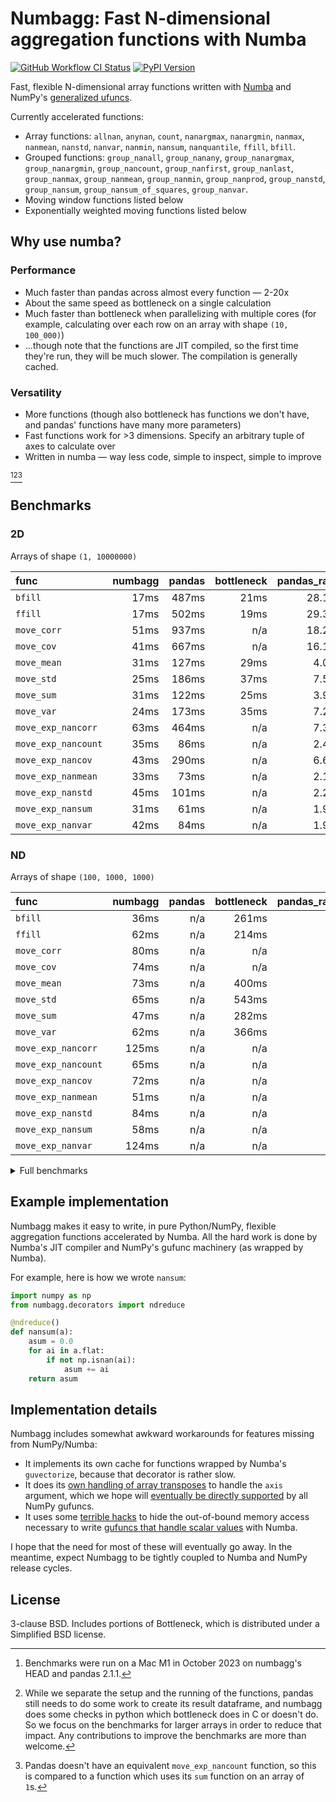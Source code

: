 # Numbagg: Fast N-dimensional aggregation functions with Numba

[![GitHub Workflow CI Status](https://img.shields.io/github/actions/workflow/status/numbagg/numbagg/test.yaml?branch=main&logo=github&style=for-the-badge)](https://github.com/numbagg/numbagg/actions/workflows/test.yaml)
[![PyPI Version](https://img.shields.io/pypi/v/numbagg?style=for-the-badge)](https://pypi.python.org/pypi/numbagg/)

Fast, flexible N-dimensional array functions written with
[Numba](https://github.com/numba/numba) and NumPy's [generalized
ufuncs](http://docs.scipy.org/doc/numpy/reference/c-api.generalized-ufuncs.html).

Currently accelerated functions:

- Array functions: `allnan`, `anynan`, `count`, `nanargmax`,
  `nanargmin`, `nanmax`, `nanmean`, `nanstd`, `nanvar`, `nanmin`,
  `nansum`, `nanquantile`, `ffill`, `bfill`.
- Grouped functions: `group_nanall`, `group_nanany`, `group_nanargmax`,
  `group_nanargmin`, `group_nancount`, `group_nanfirst`, `group_nanlast`,
  `group_nanmax`, `group_nanmean`, `group_nanmin`, `group_nanprod`,
  `group_nanstd`, `group_nansum`, `group_nansum_of_squares`, `group_nanvar`.
- Moving window functions listed below
- Exponentially weighted moving functions listed below

## Why use numba?

### Performance

- Much faster than pandas across almost every function — 2-20x
- About the same speed as bottleneck on a single calculation
- Much faster than bottleneck when parallelizing with multiple cores (for
  example, calculating over each row on an array with shape `(10, 100_000)`)
- ...though note that the functions are JIT compiled, so the first time they're
  run, they will be much slower. The compilation is generally cached.

### Versatility

- More functions (though also bottleneck has functions we don't have, and pandas' functions
  have many more parameters)
- Fast functions work for >3 dimensions. Specify an arbitrary tuple of axes to calculate over
- Written in numba — way less code, simple to inspect, simple to improve

[^1][^2][^3]

## Benchmarks

### 2D

Arrays of shape `(1, 10000000)`

| func                | numbagg | pandas | bottleneck | pandas_ratio | bottleneck_ratio |
| :------------------ | ------: | -----: | ---------: | -----------: | ---------------: |
| `bfill`             |    17ms |  487ms |       21ms |       28.12x |            1.24x |
| `ffill`             |    17ms |  502ms |       19ms |       29.32x |            1.14x |
| `move_corr`         |    51ms |  937ms |        n/a |       18.25x |              n/a |
| `move_cov`          |    41ms |  667ms |        n/a |       16.16x |              n/a |
| `move_mean`         |    31ms |  127ms |       29ms |        4.06x |            0.92x |
| `move_std`          |    25ms |  186ms |       37ms |        7.58x |            1.52x |
| `move_sum`          |    31ms |  122ms |       25ms |        3.97x |            0.81x |
| `move_var`          |    24ms |  173ms |       35ms |        7.23x |            1.47x |
| `move_exp_nancorr`  |    63ms |  464ms |        n/a |        7.37x |              n/a |
| `move_exp_nancount` |    35ms |   86ms |        n/a |        2.47x |              n/a |
| `move_exp_nancov`   |    43ms |  290ms |        n/a |        6.69x |              n/a |
| `move_exp_nanmean`  |    33ms |   73ms |        n/a |        2.17x |              n/a |
| `move_exp_nanstd`   |    45ms |  101ms |        n/a |        2.24x |              n/a |
| `move_exp_nansum`   |    31ms |   61ms |        n/a |        1.95x |              n/a |
| `move_exp_nanvar`   |    42ms |   84ms |        n/a |        1.98x |              n/a |

### ND

Arrays of shape `(100, 1000, 1000)`

| func                | numbagg | pandas | bottleneck | pandas_ratio | bottleneck_ratio |
| :------------------ | ------: | -----: | ---------: | -----------: | ---------------: |
| `bfill`             |    36ms |    n/a |      261ms |          n/a |            7.28x |
| `ffill`             |    62ms |    n/a |      214ms |          n/a |            3.44x |
| `move_corr`         |    80ms |    n/a |        n/a |          n/a |              n/a |
| `move_cov`          |    74ms |    n/a |        n/a |          n/a |              n/a |
| `move_mean`         |    73ms |    n/a |      400ms |          n/a |            5.46x |
| `move_std`          |    65ms |    n/a |      543ms |          n/a |            8.30x |
| `move_sum`          |    47ms |    n/a |      282ms |          n/a |            6.03x |
| `move_var`          |    62ms |    n/a |      366ms |          n/a |            5.94x |
| `move_exp_nancorr`  |   125ms |    n/a |        n/a |          n/a |              n/a |
| `move_exp_nancount` |    65ms |    n/a |        n/a |          n/a |              n/a |
| `move_exp_nancov`   |    72ms |    n/a |        n/a |          n/a |              n/a |
| `move_exp_nanmean`  |    51ms |    n/a |        n/a |          n/a |              n/a |
| `move_exp_nanstd`   |    84ms |    n/a |        n/a |          n/a |              n/a |
| `move_exp_nansum`   |    58ms |    n/a |        n/a |          n/a |              n/a |
| `move_exp_nanvar`   |   124ms |    n/a |        n/a |          n/a |              n/a |

<details>
<summary>Full benchmarks</summary>

### All

| func                |                  shape |      size | numbagg | pandas | bottleneck | pandas_ratio | bottleneck_ratio |
| :------------------ | ---------------------: | --------: | ------: | -----: | ---------: | -----------: | ---------------: |
| `bfill`             |              (1, 1000) |      1000 |     0ms |    0ms |        0ms |        2.21x |            0.02x |
|                     |          (10, 1000000) |  10000000 |     5ms |   81ms |       22ms |       14.92x |            3.97x |
|                     |          (1, 10000000) |  10000000 |    17ms |  487ms |       21ms |       28.12x |            1.24x |
|                     | (10, 10, 10, 10, 1000) |  10000000 |     5ms |    n/a |       23ms |          n/a |            4.83x |
|                     |      (100, 1000, 1000) | 100000000 |    36ms |    n/a |      261ms |          n/a |            7.28x |
| `ffill`             |              (1, 1000) |      1000 |     0ms |    0ms |        0ms |        3.07x |            0.02x |
|                     |          (10, 1000000) |  10000000 |     4ms |   77ms |       19ms |       21.89x |            5.34x |
|                     |          (1, 10000000) |  10000000 |    17ms |  502ms |       19ms |       29.32x |            1.14x |
|                     | (10, 10, 10, 10, 1000) |  10000000 |     4ms |    n/a |       20ms |          n/a |            4.41x |
|                     |      (100, 1000, 1000) | 100000000 |    62ms |    n/a |      214ms |          n/a |            3.44x |
| `move_corr`         |              (1, 1000) |      1000 |     0ms |    0ms |        n/a |        9.84x |              n/a |
|                     |          (10, 1000000) |  10000000 |     9ms |  964ms |        n/a |      105.22x |              n/a |
|                     |          (1, 10000000) |  10000000 |    51ms |  937ms |        n/a |       18.25x |              n/a |
|                     | (10, 10, 10, 10, 1000) |  10000000 |    14ms |    n/a |        n/a |          n/a |              n/a |
|                     |      (100, 1000, 1000) | 100000000 |    80ms |    n/a |        n/a |          n/a |              n/a |
| `move_cov`          |              (1, 1000) |      1000 |     0ms |    0ms |        n/a |        7.23x |              n/a |
|                     |          (10, 1000000) |  10000000 |     9ms |  655ms |        n/a |       74.77x |              n/a |
|                     |          (1, 10000000) |  10000000 |    41ms |  667ms |        n/a |       16.16x |              n/a |
|                     | (10, 10, 10, 10, 1000) |  10000000 |    10ms |    n/a |        n/a |          n/a |              n/a |
|                     |      (100, 1000, 1000) | 100000000 |    74ms |    n/a |        n/a |          n/a |              n/a |
| `move_mean`         |              (1, 1000) |      1000 |     0ms |    0ms |        0ms |        1.55x |            0.02x |
|                     |          (10, 1000000) |  10000000 |     6ms |  126ms |       28ms |       20.95x |            4.58x |
|                     |          (1, 10000000) |  10000000 |    31ms |  127ms |       29ms |        4.06x |            0.92x |
|                     | (10, 10, 10, 10, 1000) |  10000000 |     6ms |    n/a |       27ms |          n/a |            4.62x |
|                     |      (100, 1000, 1000) | 100000000 |    73ms |    n/a |      400ms |          n/a |            5.46x |
| `move_std`          |              (1, 1000) |      1000 |     0ms |    0ms |        0ms |        1.57x |            0.05x |
|                     |          (10, 1000000) |  10000000 |     5ms |  187ms |       37ms |       39.33x |            7.75x |
|                     |          (1, 10000000) |  10000000 |    25ms |  186ms |       37ms |        7.58x |            1.52x |
|                     | (10, 10, 10, 10, 1000) |  10000000 |     6ms |    n/a |       34ms |          n/a |            6.09x |
|                     |      (100, 1000, 1000) | 100000000 |    65ms |    n/a |      543ms |          n/a |            8.30x |
| `move_sum`          |              (1, 1000) |      1000 |     0ms |    0ms |        0ms |        1.74x |            0.02x |
|                     |          (10, 1000000) |  10000000 |     7ms |  119ms |       24ms |       16.41x |            3.37x |
|                     |          (1, 10000000) |  10000000 |    31ms |  122ms |       25ms |        3.97x |            0.81x |
|                     | (10, 10, 10, 10, 1000) |  10000000 |     6ms |    n/a |       25ms |          n/a |            3.99x |
|                     |      (100, 1000, 1000) | 100000000 |    47ms |    n/a |      282ms |          n/a |            6.03x |
| `move_var`          |              (1, 1000) |      1000 |     0ms |    0ms |        0ms |        1.81x |            0.06x |
|                     |          (10, 1000000) |  10000000 |     5ms |  174ms |       35ms |       32.90x |            6.53x |
|                     |          (1, 10000000) |  10000000 |    24ms |  173ms |       35ms |        7.23x |            1.47x |
|                     | (10, 10, 10, 10, 1000) |  10000000 |     5ms |    n/a |       34ms |          n/a |            6.40x |
|                     |      (100, 1000, 1000) | 100000000 |    62ms |    n/a |      366ms |          n/a |            5.94x |
| `move_exp_nancorr`  |              (1, 1000) |      1000 |     0ms |    0ms |        n/a |        6.67x |              n/a |
|                     |          (10, 1000000) |  10000000 |    11ms |  464ms |        n/a |       42.03x |              n/a |
|                     |          (1, 10000000) |  10000000 |    63ms |  464ms |        n/a |        7.37x |              n/a |
|                     | (10, 10, 10, 10, 1000) |  10000000 |    15ms |    n/a |        n/a |          n/a |              n/a |
|                     |      (100, 1000, 1000) | 100000000 |   125ms |    n/a |        n/a |          n/a |              n/a |
| `move_exp_nancount` |              (1, 1000) |      1000 |     0ms |    0ms |        n/a |        1.86x |              n/a |
|                     |          (10, 1000000) |  10000000 |     6ms |   89ms |        n/a |       14.52x |              n/a |
|                     |          (1, 10000000) |  10000000 |    35ms |   86ms |        n/a |        2.47x |              n/a |
|                     | (10, 10, 10, 10, 1000) |  10000000 |     9ms |    n/a |        n/a |          n/a |              n/a |
|                     |      (100, 1000, 1000) | 100000000 |    65ms |    n/a |        n/a |          n/a |              n/a |
| `move_exp_nancov`   |              (1, 1000) |      1000 |     0ms |    0ms |        n/a |        7.77x |              n/a |
|                     |          (10, 1000000) |  10000000 |    10ms |  307ms |        n/a |       31.26x |              n/a |
|                     |          (1, 10000000) |  10000000 |    43ms |  290ms |        n/a |        6.69x |              n/a |
|                     | (10, 10, 10, 10, 1000) |  10000000 |    10ms |    n/a |        n/a |          n/a |              n/a |
|                     |      (100, 1000, 1000) | 100000000 |    72ms |    n/a |        n/a |          n/a |              n/a |
| `move_exp_nanmean`  |              (1, 1000) |      1000 |     0ms |    0ms |        n/a |        1.35x |              n/a |
|                     |          (10, 1000000) |  10000000 |     8ms |   88ms |        n/a |       10.44x |              n/a |
|                     |          (1, 10000000) |  10000000 |    33ms |   73ms |        n/a |        2.17x |              n/a |
|                     | (10, 10, 10, 10, 1000) |  10000000 |     6ms |    n/a |        n/a |          n/a |              n/a |
|                     |      (100, 1000, 1000) | 100000000 |    51ms |    n/a |        n/a |          n/a |              n/a |
| `move_exp_nanstd`   |              (1, 1000) |      1000 |     0ms |    0ms |        n/a |        1.93x |              n/a |
|                     |          (10, 1000000) |  10000000 |    10ms |   96ms |        n/a |        9.64x |              n/a |
|                     |          (1, 10000000) |  10000000 |    45ms |  101ms |        n/a |        2.24x |              n/a |
|                     | (10, 10, 10, 10, 1000) |  10000000 |    10ms |    n/a |        n/a |          n/a |              n/a |
|                     |      (100, 1000, 1000) | 100000000 |    84ms |    n/a |        n/a |          n/a |              n/a |
| `move_exp_nansum`   |              (1, 1000) |      1000 |     0ms |    0ms |        n/a |        1.38x |              n/a |
|                     |          (10, 1000000) |  10000000 |     6ms |   66ms |        n/a |       11.12x |              n/a |
|                     |          (1, 10000000) |  10000000 |    31ms |   61ms |        n/a |        1.95x |              n/a |
|                     | (10, 10, 10, 10, 1000) |  10000000 |     6ms |    n/a |        n/a |          n/a |              n/a |
|                     |      (100, 1000, 1000) | 100000000 |    58ms |    n/a |        n/a |          n/a |              n/a |
| `move_exp_nanvar`   |              (1, 1000) |      1000 |     0ms |    0ms |        n/a |        1.09x |              n/a |
|                     |          (10, 1000000) |  10000000 |     8ms |  100ms |        n/a |       12.14x |              n/a |
|                     |          (1, 10000000) |  10000000 |    42ms |   84ms |        n/a |        1.98x |              n/a |
|                     | (10, 10, 10, 10, 1000) |  10000000 |    11ms |    n/a |        n/a |          n/a |              n/a |
|                     |      (100, 1000, 1000) | 100000000 |   124ms |    n/a |        n/a |          n/a |              n/a |

[^1]:
    Benchmarks were run on a Mac M1 in October 2023 on numbagg's HEAD and
    pandas 2.1.1.

[^2]:
    While we separate the setup and the running of the functions, pandas still
    needs to do some work to create its result dataframe, and numbagg does some
    checks in python which bottleneck does in C or doesn't do. So we focus on
    the benchmarks for larger arrays in order to reduce that impact. Any
    contributions to improve the benchmarks are more than welcome.

[^3]:
    Pandas doesn't have an equivalent `move_exp_nancount` function, so this is
    compared to a function which uses its `sum` function on an array of `1`s.

</details>

## Example implementation

Numbagg makes it easy to write, in pure Python/NumPy, flexible aggregation
functions accelerated by Numba. All the hard work is done by Numba's JIT
compiler and NumPy's gufunc machinery (as wrapped by Numba).

For example, here is how we wrote `nansum`:

```python
import numpy as np
from numbagg.decorators import ndreduce

@ndreduce()
def nansum(a):
    asum = 0.0
    for ai in a.flat:
        if not np.isnan(ai):
            asum += ai
    return asum
```

## Implementation details

Numbagg includes somewhat awkward workarounds for features missing from
NumPy/Numba:

- It implements its own cache for functions wrapped by Numba's
  `guvectorize`, because that decorator is rather slow.
- It does its [own handling of array
  transposes](https://github.com/numbagg/numbagg/blob/main/numbagg/decorators.py#L69)
  to handle the `axis` argument, which we hope will [eventually be
  directly supported](https://github.com/numpy/numpy/issues/5197) by
  all NumPy gufuncs.
- It uses some [terrible
  hacks](https://github.com/numbagg/numbagg/blob/main/numbagg/transform.py) to
  hide the out-of-bound memory access necessary to write [gufuncs that handle
  scalar
  values](https://github.com/numba/numba/blob/main/numba/tests/test_guvectorize_scalar.py)
  with Numba.

I hope that the need for most of these will eventually go away. In the meantime,
expect Numbagg to be tightly coupled to Numba and NumPy release cycles.

## License

3-clause BSD. Includes portions of Bottleneck, which is distributed under a
Simplified BSD license.
